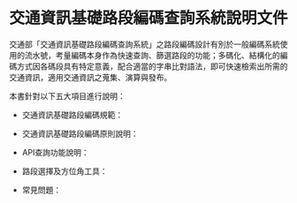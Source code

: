 # 交通資訊基礎路段編碼查詢系統說明文件

交通部「交通資訊基礎路段編碼查詢系統」之路段編碼設計有別於一般編碼系統使用的流水號，考量編碼本身作為快速查詢、篩選路段的功能；多碼化、結構化的編碼方式因各碼段具有特定意義，配合適當的字串比對語法，即可快速檢索出所需的交通資訊，適用交通資訊之蒐集、演算與發布。

本書針對以下五大項目進行說明：

  - 交通資訊基礎路段編碼規範：
  
  - 交通資訊基礎路段編碼原則說明：
  
  - API查詢功能說明：
  
  - 路段選擇及方位角工具：
  
  - 常見問題：
